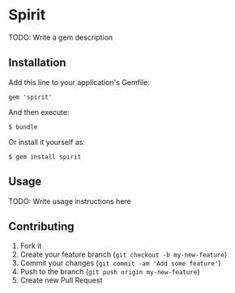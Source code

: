 # Spirit

TODO: Write a gem description

## Installation

Add this line to your application's Gemfile:

    gem 'spirit'

And then execute:

    $ bundle

Or install it yourself as:

    $ gem install spirit

## Usage

TODO: Write usage instructions here

## Contributing

1. Fork it
2. Create your feature branch (`git checkout -b my-new-feature`)
3. Commit your changes (`git commit -am 'Add some feature'`)
4. Push to the branch (`git push origin my-new-feature`)
5. Create new Pull Request
